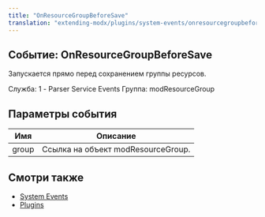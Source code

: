 ```yaml
---
title: "OnResourceGroupBeforeSave"
translation: "extending-modx/plugins/system-events/onresourcegroupbeforesave"
---
```


## Событие: OnResourceGroupBeforeSave

Запускается прямо перед сохранением группы ресурсов.

Служба: 1 - Parser Service Events
Группа: modResourceGroup

## Параметры события

| Имя   | Описание                           |
| ----- | ---------------------------------- |
| group | Ссылка на объект modResourceGroup. |

## Смотри также

- [System Events](extending-modx/plugins/system-events "System Events")
- [Plugins](extending-modx/plugins "Plugins")
